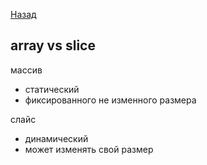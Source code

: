 [Назад](/L1/L1_.md) 

## array vs slice

массив 
- статический 
- фиксированного не изменного размера 

слайс 
- динамический
- может изменять свой размер

